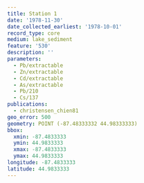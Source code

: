 ```yaml
---
title: Station 1
date: '1978-11-30'
date_collected_earliest: '1978-10-01'
record_type: core
medium: lake_sediment
feature: '530'
description: ''
parameters:
  - Pb/extractable
  - Zn/extractable
  - Cd/extractable
  - As/extractable
  - Pb/210
  - Cs/137
publications: 
  - christensen_chien81
geo_error: 500
geometry: POINT (-87.48333332 44.98333333)
bbox:
  xmin: -87.4833333
  ymin: 44.9833333
  xmax: -87.4833333
  ymax: 44.9833333
longitude: -87.4833333
latitude: 44.9833333
---
```


